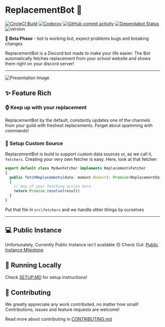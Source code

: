 # ReplacementBot 📅
[![CircleCI Build](https://img.shields.io/circleci/build/github/MrBartusek/ReplacementBot?logo=circleci&token=6bae64ae7a523f3f207804bf7818dc1d56f420a4)](https://circleci.com/gh/MrBartusek/ReplacementBot)
[![Codecov](https://img.shields.io/codecov/c/github/MrBartusek/ReplacementBot?logo=codecov&logoColor=white&color=blueviolet)](https://codecov.io/gh/MrBartusek/ReplacementBot)
[![GitHub commit activity](https://img.shields.io/github/commit-activity/m/MrBartusek/ReplacementBot?color=blueviolet&logo=github)](https://github.com/MrBartusek/ReplacementBot/pulse/monthly)
[![Dependabot Status](https://img.shields.io/badge/dependabot-enabled-blueviolet?logo=dependabot)](https://dependabot.com)
![version](https://img.shields.io/badge/version-beta-blueviolet)


🌱 **Beta Phase** - bot is working but, expect problems bugs and breaking changes

ReplacementBot is a Discord bot made to make your life easier. The Bot automatically fetches replacement from your school website and shows them right on your discord server!

---

![Presentation Image](https://i.imgur.com/SR7pGcu.png)


## ✨ Feature Rich

### ⌚️ Keep up with your replacement

ReplacementBot by the default, constantly updates one of the channels from your guild with freshest replacements. Forget about spamming with commands!

### 📕 Setup Custom Source

ReplacementBot is build to support custom data sources or, as we call it, `fetchers`. Creating your very own fetcher is easy. Here, look at that fetcher:
```ts
export default class MyOwnFetcher implements ReplacementsFetcher
{
  public fetchReplacements(date: moment.Moment): Promise<ReplacementDay>
  {
    // Any of your fetching action here
    return Promise.resolve(result)
  }
}
```
Put that file in `src\fetchers` and we handle other things by ourselves

---

## 💻 Public Instance

Unfortunately, Currently Public Instance isn't available 😞 Check Out: [Public Instance Milestone](https://github.com/MrBartusek/ReplacementBot/milestone/3)

## 🚀 Running Locally

Check [SETUP.MD](SETUP.MD) for setup instructions!

## 👥 Contributing

We greatly appreciate any work contributed, no matter how small!  Contributions, issues and feature requests are welcome!

Read more about contributing in [CONTRIBUTING.md](CONTRIBUTING.md)
